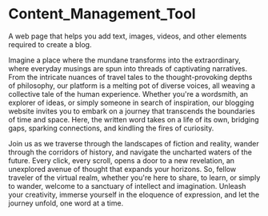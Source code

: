 # Content_Management_Tool
A web page that helps you add text, images, videos, and other elements required to create a blog.

 Imagine a place where the mundane transforms into the extraordinary, where everyday musings are spun into threads of captivating narratives.
 From the intricate nuances of travel tales to the thought-provoking depths of philosophy, our platform is a melting pot of diverse voices,
 all weaving a collective tale of the human experience.
 Whether you're a wordsmith, an explorer of ideas, or simply someone in search of inspiration, our blogging website invites you to
 embark on a journey that transcends the boundaries of time and space.
 Here, the written word takes on a life of its own, bridging gaps, sparking connections, and kindling the fires of curiosity.
            
 Join us as we traverse through the landscapes of fiction and reality,
  wander through the corridors of history, and navigate the uncharted waters of the future.
  Every click, every scroll, opens a door to a new revelation, an unexplored avenue of thought that expands your horizons.
   So, fellow traveler of the virtual realm, whether you're here to share, to learn, or simply to wander,
   welcome to a sanctuary of intellect and imagination. Unleash your creativity, immerse yourself in the eloquence of expression,
   and let the journey unfold, one word at a time.
        
